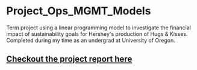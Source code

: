 # Project_Ops_MGMT_Models
Term project using a linear programming model to investigate the financial impact of sustainability goals for Hershey's production of Hugs &amp; Kisses. Completed during my time as an undergrad at University of Oregon.

<a href="https://mratx.github.io/Project_Ops_MGMT_Models"><h2>Checkout the project report here</h2></a>
